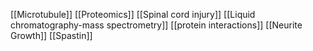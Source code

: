 [[Microtubule]]
[[Proteomics]]
[[Spinal cord injury]]
[[Liquid chromatography-mass spectrometry]]
[[protein interactions]]
[[Neurite Growth]]
[[Spastin]]
